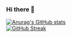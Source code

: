 ### Hi there 👋

<!--
**NohaPepeep/NohaPepeep** is a ✨ _special_ ✨ repository because its `README.md` (this file) appears on your GitHub profile.

Here are some ideas to get you started:

- 🔭 I’m currently working on ...
- 🌱 I’m currently learning ...
- 👯 I’m looking to collaborate on ...
- 🤔 I’m looking for help with ...
- 💬 Ask me about ...
- 📫 How to reach me: ...
- 😄 Pronouns: ...
- ⚡ Fun fact: ...
-->
[![Anurag's GitHub stats](https://github-readme-stats.vercel.app/api?username=nohapepeep&theme=calm)](https://github.com/NohaPepeep/github-readme-stats)
<br>
[![GitHub Streak](https://github-readme-streak-stats.herokuapp.com/?user=nohapepeep&theme=calm)](https://github.com/DenverCoder1/github-readme-streak-stats)
